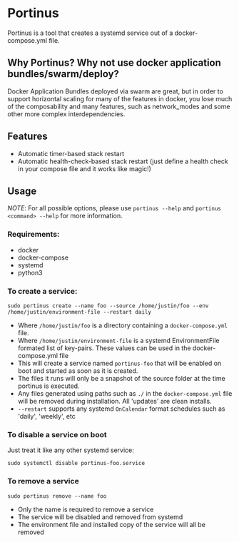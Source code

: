 # Portinus
Portinus is a tool that creates a systemd service out of a docker-compose.yml file.

## Why Portinus? Why not use docker application bundles/swarm/deploy?
Docker Application Bundles deployed via swarm are great, but in order to support horizontal scaling for many of the features in docker, you lose much of the composability and many features, such as network_modes and some other more complex interdependencies.


## Features
* Automatic timer-based stack restart
* Automatic health-check-based stack restart (just define a health check in your compose file and it works like magic!)

## Usage
*NOTE*: For all possible options, please use `portinus --help` and `portinus <command> --help` for more information.

### Requirements:
* docker
* docker-compose
* systemd
* python3

### To create a service:
```
sudo portinus create --name foo --source /home/justin/foo --env /home/justin/environment-file --restart daily
```

* Where `/home/justin/foo` is a directory containing a `docker-compose.yml` file.
* Where `/home/justin/environment-file` is a systemd EnvironmentFile formated list of key-pairs. These values can be used in the docker-compose.yml file
* This will create a service named `portinus-foo` that will be enabled on boot and started as soon as it is created. 
* The files it runs will only be a snapshot of the source folder at the time portinus is executed.
* Any files generated using paths such as `./` in the `docker-compose.yml` file will be removed during installation. All 'updates' are clean installs.
* `--restart` supports any systemd `OnCalendar` format schedules such as 'daily', 'weekly', etc

### To disable a service on boot
Just treat it like any other systemd service:
```
sudo systemctl disable portinus-foo.service
```

### To remove a service
```
sudo portinus remove --name foo
```

* Only the name is required to remove a service
* The service will be disabled and removed from systemd
* The environment file and installed copy of the service will all be removed
